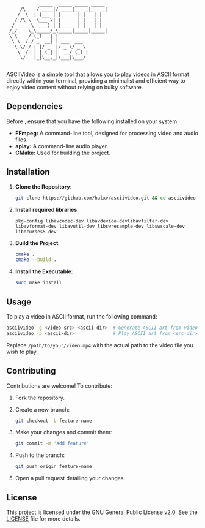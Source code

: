 ```
            _____  _____ _____ _____  
     /\    / ____|/ ____|_   _|_   _| 
    /  \  | (___ | |      | |   | |   
   / /\ \  \___ \| |      | |   | |   
  / ____ \ ____) | |____ _| |_ _| |_  
 /_/    \_\_____/_\_____|_____|_____| 
 \ \    / (_)   | |                   
  \ \  / / _  __| | ___  ___          
   \ \/ / | |/ _` |/ _ \/ _ \         
    \  /  | | (_| |  __/ (_) |        
     \/   |_|\__,_|\___|\___/         
                                      
```

ASCIIVideo is a simple tool that allows you to play videos in ASCII format directly within your terminal, providing a minimalist and efficient way to enjoy video content without relying on bulky software.



## Dependencies

Before , ensure that you have the following installed on your system:

- **FFmpeg:** A command-line tool, designed for processing video and audio files. 
- **aplay:** A command-line audio player.
- **CMake:** Used for building the project.

## Installation

1. **Clone the Repository**:

   ```bash
   git clone https://github.com/hulxv/asciivideo.git && cd asciivideo
   ```

2. **Install required libraries**
   ```
   pkg-config libavcodec-dev libavdevice-devlibavfilter-dev libavformat-dev libavutil-dev libswresample-dev libswscale-dev libncurses5-dev
   ```

3. **Build the Project**:

   ```bash
   cmake .
   cmake --build .
   ```

4. **Install the Executable**:

   ```bash
   sudo make install
   ```

## Usage

To play a video in ASCII format, run the following command:

```bash
asciivideo -g <video-src> <ascii-dir>  # Generate ASCII art from video and save to <out>.
asciivideo -p <ascii-dir>              # Play ASCII art from <src-dir>.
```

Replace `/path/to/your/video.mp4` with the actual path to the video file you wish to play.

## Contributing

Contributions are welcome! To contribute:

1. Fork the repository.
2. Create a new branch:

   ```bash
   git checkout -b feature-name
   ```

3. Make your changes and commit them:

   ```bash
   git commit -m 'Add feature'
   ```

4. Push to the branch:

   ```bash
   git push origin feature-name
   ```

5. Open a pull request detailing your changes.

## License

This project is licensed under the GNU General Public License v2.0. See the [LICENSE](https://github.com/hulxv/asciivideo/blob/master/LICENSE) file for more details.
